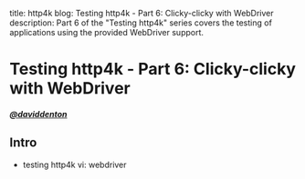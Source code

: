 title: http4k blog: Testing http4k - Part 6: Clicky-clicky with WebDriver
description: Part 6 of the "Testing http4k" series covers the testing of applications using the 
provided WebDriver support.

# Testing http4k - Part 6: Clicky-clicky with WebDriver

##### [@daviddenton][github] 

## Intro
- testing http4k vi: webdriver

[github]: http://github.com/daviddenton
[http4k]: https://http4k.org
